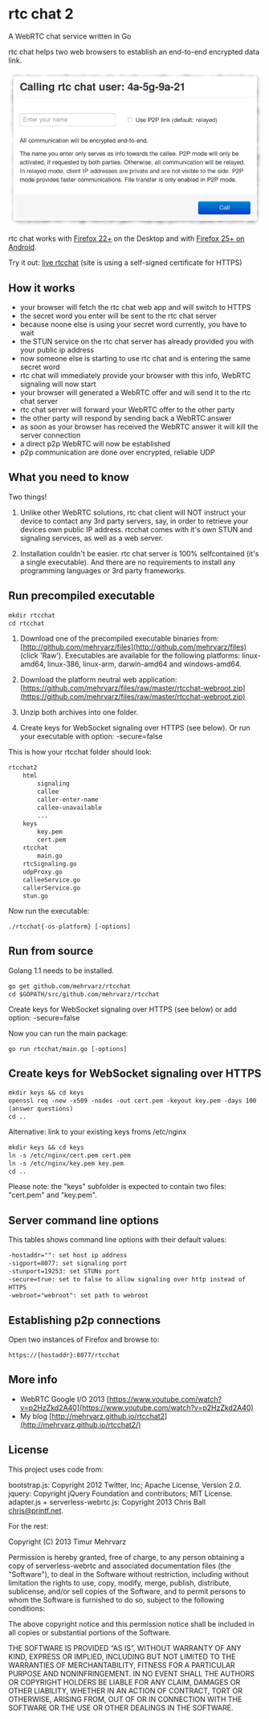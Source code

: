 rtc chat 2
==========

A WebRTC chat service written in Go

rtc chat helps two web browsers to establish an end-to-end encrypted data link.

<img style="margin-left:0px" src="rtcchat2.png" /><br/>

rtc chat works with [Firefox 22+](http://getfirefox.com/) on the Desktop and with [Firefox 25+ on Android](http://ftp.mozilla.org/pub/mozilla.org/mobile/nightly/latest-mozilla-central-android/).

Try it out: [live rtcchat](http://timur.mobi/rtcchat/) (site is using a self-signed certificate for HTTPS)

How it works
------------

- your browser will fetch the rtc chat web app and will switch to HTTPS
- the secret word you enter will be sent to the rtc chat server 
- because noone else is using your secret word currently, you have to wait
- the STUN service on the rtc chat server has already provided you with your public ip address
- now someone else is starting to use rtc chat and is entering the same secret word
- rtc chat will immediately provide your browser with this info, WebRTC signaling will now start
- your browser will generated a WebRTC offer and will send it to the rtc chat server
- rtc chat server will forward your WebRTC offer to the other party
- the other party will respond by sending back a WebRTC answer 
- as soon as your browser has received the WebRTC answer it will kill the server connection
- a direct p2p WebRTC will now be established
- p2p communication are done over encrypted, reliable UDP

What you need to know
---------------------

Two things!

1. Unlike other WebRTC solutions, rtc chat client will NOT instruct your device 
to contact any 3rd party servers, say, in order to retrieve your devices own public IP address.
rtcchat comes with it's own STUN and signaling services, as well as a web server.

2. Installation couldn't be easier. rtc chat server is 100% selfcontained (it's a single 
executable). And there are no requirements to install any programming languages or 3rd party frameworks. 

Run precompiled executable
--------------------------

	mkdir rtcchat
	cd rtcchat

1. Download one of the precompiled executable binaries from: 
[http://github.com/mehrvarz/files](http://github.com/mehrvarz/files)
(click 'Raw'). Executables are available for the following platforms: 
linux-amd64, linux-386, linux-arm, darwin-amd64 and windows-amd64.

2. Download the platform neutral web application:
[https://github.com/mehrvarz/files/raw/master/rtcchat-webroot.zip](https://github.com/mehrvarz/files/raw/master/rtcchat-webroot.zip)

3. Unzip both archives into one folder.

4. Create keys for WebSocket signaling over HTTPS (see below).
Or run your executable with option: -secure=false

This is how your rtcchat folder should look:

	rtcchat2
		html
			signaling
			callee
			caller-enter-name
			callee-unavailable
			...
		keys
			key.pem
			cert.pem
		rtcchat
			main.go
		rtcSignaling.go
		udpProxy.go
		calleeService.go
		callerService.go
		stun.go

Now run the executable:

	./rtcchat{-os-platform} [-options]

Run from source
---------------

Golang 1.1 needs to be installed.

	go get github.com/mehrvarz/rtcchat
	cd $GOPATH/src/github.com/mehrvarz/rtcchat

Create keys for WebSocket signaling over HTTPS (see below) or add option: -secure=false

Now you can run the main package:

	go run rtcchat/main.go [-options]

Create keys for WebSocket signaling over HTTPS
----------------------------------------------

	mkdir keys && cd keys
	openssl req -new -x509 -nodes -out cert.pem -keyout key.pem -days 100
	(answer questions)
	cd ..

Alternative: link to your existing keys froms /etc/nginx

	mkdir keys && cd keys
	ln -s /etc/nginx/cert.pem cert.pem
	ln -s /etc/nginx/key.pem key.pem
	cd ..

Please note: the "keys" subfolder is expected to contain two files: "cert.pem" and "key.pem".

Server command line options
---------------------------

This tables shows command line options with their default values:

	-hostaddr="": set host ip address
	-sigport=8077: set signaling port
	-stunport=19253: set STUNs port
	-secure=true: set to false to allow signaling over http instead of HTTPS
	-webroot="webroot": set path to webroot

Establishing p2p connections
----------------------------

Open two instances of Firefox and browse to: 

	https://{hostaddr}:8077/rtcchat

More info
---------

- WebRTC Google I/O 2013 [https://www.youtube.com/watch?v=p2HzZkd2A40](https://www.youtube.com/watch?v=p2HzZkd2A40)
- My blog [http://mehrvarz.github.io/rtcchat2](http://mehrvarz.github.io/rtcchat2/)

License
-------

This project uses code from:

bootstrap.js: Copyright 2012 Twitter, Inc; Apache License, Version 2.0.<br/>
jquery: Copyright jQuery Foundation and contributors; MIT License.<br/>
adapter.js + serverless-webrtc.js: Copyright 2013 Chris Ball <chris@printf.net>.<br/>

For the rest:

Copyright (C) 2013 Timur Mehrvarz

Permission is hereby granted, free of charge, to any person obtaining a
copy of serverless-webrtc and associated documentation files (the "Software"),
to deal in the Software without restriction, including without limitation the
rights to use, copy, modify, merge, publish, distribute, sublicense, and/or
sell copies of the Software, and to permit persons to whom the Software is
furnished to do so, subject to the following conditions:

The above copyright notice and this permission notice shall be included in
all copies or substantial portions of the Software.

THE SOFTWARE IS PROVIDED “AS IS”, WITHOUT WARRANTY OF ANY KIND, EXPRESS OR
IMPLIED, INCLUDING BUT NOT LIMITED TO THE WARRANTIES OF MERCHANTABILITY,
FITNESS FOR A PARTICULAR PURPOSE AND NONINFRINGEMENT. IN NO EVENT SHALL THE
AUTHORS OR COPYRIGHT HOLDERS BE LIABLE FOR ANY CLAIM, DAMAGES OR OTHER
LIABILITY, WHETHER IN AN ACTION OF CONTRACT, TORT OR OTHERWISE, ARISING FROM,
OUT OF OR IN CONNECTION WITH THE SOFTWARE OR THE USE OR OTHER DEALINGS IN
THE SOFTWARE.

